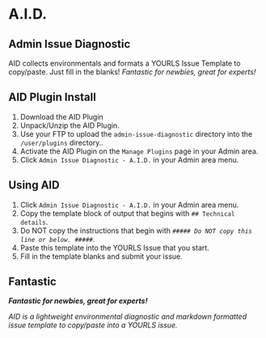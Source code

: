 # A.I.D.
## Admin Issue Diagnostic
AID collects environmentals and formats a YOURLS Issue Template to copy/paste. Just fill in the blanks!
_Fantastic for newbies, great for experts!_
## AID Plugin Install
1. Download the AID Plugin
1. Unpack/Unzip the AID Plugin.
1. Use your FTP to upload the `admin-issue-diagnostic` directory into the `/user/plugins` directory..
1. Activate the AID Plugin on the `Manage Plugins` page in your Admin area.
1. Click `Admin Issue Diagnostic - A.I.D.` in your Admin area menu.
## Using AID
1. Click `Admin Issue Diagnostic - A.I.D.` in your Admin area menu.
1. Copy the template block of output that begins with `## Technical details`.
1. Do NOT copy the instructions that begin with _`##### Do NOT copy this line or below. #####`_.
1. Paste this template into the YOURLS Issue that you start.
1. Fill in the template blanks and submit your issue.
## Fantastic
**_Fantastic for newbies, great for experts!_**

_AID is a lightweight environmental diagnostic and markdown formatted issue template to copy/paste into a YOURLS issue._